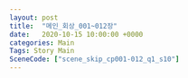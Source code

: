 ```yaml
---
layout: post
title:  "메인_회상_001~012장"
date:   2020-10-15 10:00:00 +0000
categories: Main
Tags: Story Main
SceneCode: ["scene_skip_cp001-012_q1_s10"]
---
```

